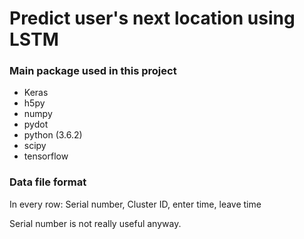 # Predict user's next location using LSTM

### Main package used in this project

- Keras
- h5py
- numpy
- pydot
- python (3.6.2)
- scipy
- tensorflow

### Data file format

In every row: Serial number, Cluster ID, enter time, leave time

Serial number is not really useful anyway.